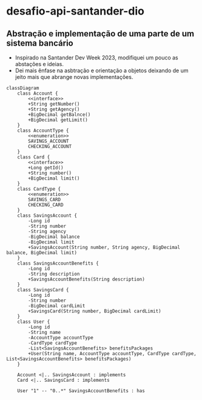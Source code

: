 # desafio-api-santander-dio
## Abstração e implementação de uma parte de um sistema bancário
- Inspirado na Santander Dev Week 2023, modifiquei um pouco as abstações e ideias.
- Dei mais ênfase na asbtração e orientação a objetos deixando de um jeito mais que abrange novas implementações.

```mermaid
classDiagram
    class Account {
        <<interface>>
        +String getNumber()
        +String getAgency()
        +BigDecimal getBalnce()
        +BigDecimal getLimit()
    }
    class AccountType {
        <<enumeration>>
        SAVINGS_ACCOUNT
        CHECKING_ACCOUNT
    }
    class Card {
        <<interface>>
        +Long getId()
        +String number()
        +BigDecimal limit()
    }
    class CardType {
        <<enumeration>>
        SAVINGS_CARD
        CHECKING_CARD
    }
    class SavingsAccount {
        -Long id
        -String number
        -String agency
        -BigDecimal balance
        -BigDecimal limit
        +SavingsAccount(String number, String agency, BigDecimal balance, BigDecimal limit)
    }
    class SavingsAccountBenefits {
        -Long id
        -String description
        +SavingsAccountBenefits(String description)
    }
    class SavingsCard {
        -Long id
        -String number
        -BigDecimal cardLimit
        +SavingsCard(String number, BigDecimal cardLimit)
    }
    class User {
        -Long id
        -String name
        -AccountType accountType
        -CardType cardType
        -List<SavingsAccountBenefits> benefitsPackages
        +User(String name, AccountType accountType, CardType cardType, List<SavingsAccountBenefits> benefitsPackages)
    }
    
    Account <|.. SavingsAccount : implements
    Card <|.. SavingsCard : implements
    
    User "1" -- "0..*" SavingsAccountBenefits : has
```
    
